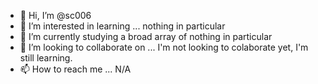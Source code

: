 - 👋 Hi, I’m @sc006
- 👀 I’m interested in learning ... nothing in particular
- 🌱 I’m currently studying a broad array of nothing in particular
- 💞️ I’m looking to collaborate on ... I'm not looking to colaborate yet, I'm still learning.
- 📫 How to reach me ... N/A

<!---
sc006/sc006 is a ✨ special ✨ repository because its `README.md` (this file) appears on your GitHub profile.
You can click the Preview link to take a look at your changes.
--->
